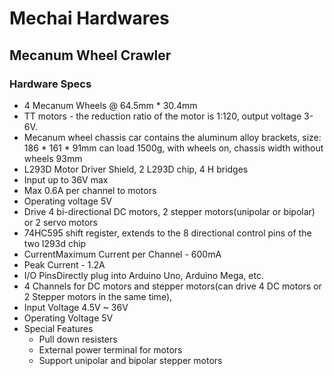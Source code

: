 # Mechai Hardwares

## Mecanum Wheel Crawler

### Hardware Specs

- 4 Mecanum Wheels @ 64.5mm * 30.4mm
- TT motors - the reduction ratio of the motor is 1:120, output voltage 3-6V.
- Mecanum wheel chassis car contains the aluminum alloy brackets, size: 186 * 161 * 91mm can load 1500g, with wheels on, chassis width without wheels 93mm
- L293D Motor Driver Shield, 2 L293D chip, 4 H bridges
- Input up to 36V max
- Max 0.6A per channel to motors
- Operating voltage 5V
- Drive 4 bi-directional DC motors, 2 stepper motors(unipolar or bipolar) or 2 servo motors
- 74HC595 shift register, extends to the 8 directional control pins of the two l293d chip 
- CurrentMaximum Current per Channel - 600mA
- Peak Current - 1.2A
- I/O PinsDirectly plug into Arduino Uno, Arduino Mega, etc.
- 4 Channels for DC motors and stepper motors(can drive 4 DC motors or 2 Stepper motors in the same time),
- Input Voltage 4.5V ~ 36V
- Operating Voltage 5V
- Special Features
    - Pull down resisters
    - External power terminal for motors
    - Support unipolar and bipolar stepper motors